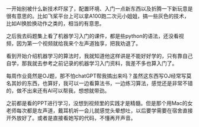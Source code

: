 一开始别被什么新技术吓尿了，配置环境、入门一点新东西以及折腾一下新玩意是很有意思的。比如飞桨平台上可以拿A100跑二次元小姐姐，搞一些灰色的技术，比如AI换脸换动作之类的，相当的有意思。



之后我去码题集上看了机器学习入门的课件，都是些python的语法，还没看视频，因为第一个视频就给我来个左声道独享，把我劝退了。

看到开始介绍机器学习的算法时，我就知道他这样讲是不能好好学的，只有靠自己自学，那我就去参考之前记录的机器学习入门资料，我差不多也算入门了。



每周作业竟然是OJ题，那不怕chatGPT帮我搞出来吗？虽然这东西写OJ经常写莫名其妙的东西，也算好，我可以一边看算法书，一边练习算法，感觉还是非常不错的，做不出来还有AI可以帮我，想想就带劲。



之前都是看的PPT进行学习，没想到视频里的实践才是精髓。但是那个用Mac的女老师每次都是左声道，戴耳机听一会儿就感觉头晕想吐，以后要学需要在宿舍直接开外放好了。或者是直接看她写的代码，不懂再开声音。
